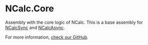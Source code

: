 ﻿# NCalc.Core

Assembly with the core logic of NCalc. This is a base assembly for [NCalcSync](https://www.nuget.org/packages/NCalcSync) and [NCalcAsync](https://www.nuget.org/packages/NCalcAsync).

For more information, [check our GitHub](https://www.github.com/NCalc/NCalc).